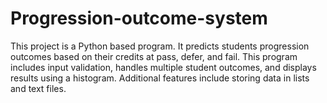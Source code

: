 # Progression-outcome-system
This project is a Python based program. It predicts students progression outcomes based on their credits at pass, defer, and fail. This program includes input validation, handles multiple student outcomes, and displays results using a histogram. Additional features include storing data in lists and text files.
